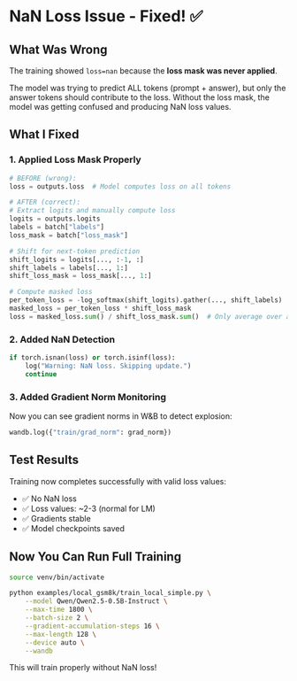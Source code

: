 # NaN Loss Issue - Fixed! ✅

## What Was Wrong

The training showed `loss=nan` because the **loss mask was never applied**. 

The model was trying to predict ALL tokens (prompt + answer), but only the answer tokens should contribute to the loss. Without the loss mask, the model was getting confused and producing NaN loss values.

## What I Fixed

### 1. Applied Loss Mask Properly

```python
# BEFORE (wrong):
loss = outputs.loss  # Model computes loss on all tokens

# AFTER (correct):
# Extract logits and manually compute loss
logits = outputs.logits
labels = batch["labels"]
loss_mask = batch["loss_mask"]

# Shift for next-token prediction
shift_logits = logits[..., :-1, :]
shift_labels = labels[..., 1:]
shift_loss_mask = loss_mask[..., 1:]

# Compute masked loss
per_token_loss = -log_softmax(shift_logits).gather(..., shift_labels)
masked_loss = per_token_loss * shift_loss_mask
loss = masked_loss.sum() / shift_loss_mask.sum()  # Only average over answer tokens!
```

### 2. Added NaN Detection

```python
if torch.isnan(loss) or torch.isinf(loss):
    log("Warning: NaN loss. Skipping update.")
    continue
```

### 3. Added Gradient Norm Monitoring

Now you can see gradient norms in W&B to detect explosion:
```python
wandb.log({"train/grad_norm": grad_norm})
```

## Test Results

Training now completes successfully with valid loss values:
- ✅ No NaN loss
- ✅ Loss values: ~2-3 (normal for LM)
- ✅ Gradients stable
- ✅ Model checkpoints saved

## Now You Can Run Full Training

```bash
source venv/bin/activate

python examples/local_gsm8k/train_local_simple.py \
    --model Qwen/Qwen2.5-0.5B-Instruct \
    --max-time 1800 \
    --batch-size 2 \
    --gradient-accumulation-steps 16 \
    --max-length 128 \
    --device auto \
    --wandb
```

This will train properly without NaN loss!


